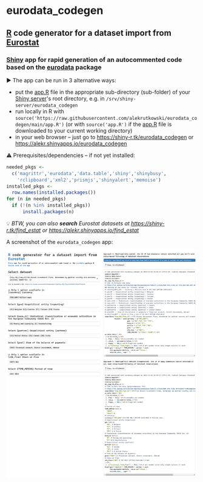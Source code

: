 # eurodata_codegen
## [R](https://www.r-project.org) code generator for a dataset import from [Eurostat](https://ec.europa.eu/eurostat/databrowser/explore/all/all_themes)
### [Shiny](https://shiny.rstudio.com) app for rapid generation of an autocommented code based on the [eurodata](https://CRAN.R-project.org/package=eurodata) package

▶&#xFE0E; The app can be run in 3 alternative ways:
- put the [app.R](https://raw.githubusercontent.com/alekrutkowski/eurodata_codegen/main/app.R) file in the appropriate sub-directory (sub-folder) of your [Shiny server](https://www.rstudio.com/products/shiny/shiny-server)'s root directory, e.g. in `/srv/shiny-server/eurodata_codegen`
- run locally in R with `source('https://raw.githubusercontent.com/alekrutkowski/eurodata_codegen/main/app.R')` (or with `source('app.R')` if the [app.R](https://raw.githubusercontent.com/alekrutkowski/eurodata_codegen/main/app.R) file is downloaded to your current working directory)
- in your web browser &ndash; just go to https://shiny-r.tk/eurodata_codegen or https://alekr.shinyapps.io/eurodata_codegen

⚠&#xFE0E; Prerequisites/dependencies – if not yet installed:
```r
needed_pkgs <-
  c('magrittr','eurodata','data.table','shiny','shinybusy',
    'rclipboard','xml2','prismjs','shinyalert','memoise')
installed_pkgs <-
  row.names(installed.packages())
for (n in needed_pkgs)
  if (!(n %in% installed_pkgs))
      install.packages(n)
```

💡&#xFE0E; *BTW, you can also **search** Eurostat datasets at https://shiny-r.tk/find_estat or https://alekr.shinyapps.io/find_estat*

A screenshot of the `eurodata_codegen` app:

![Screenshot](screenshot.png)
